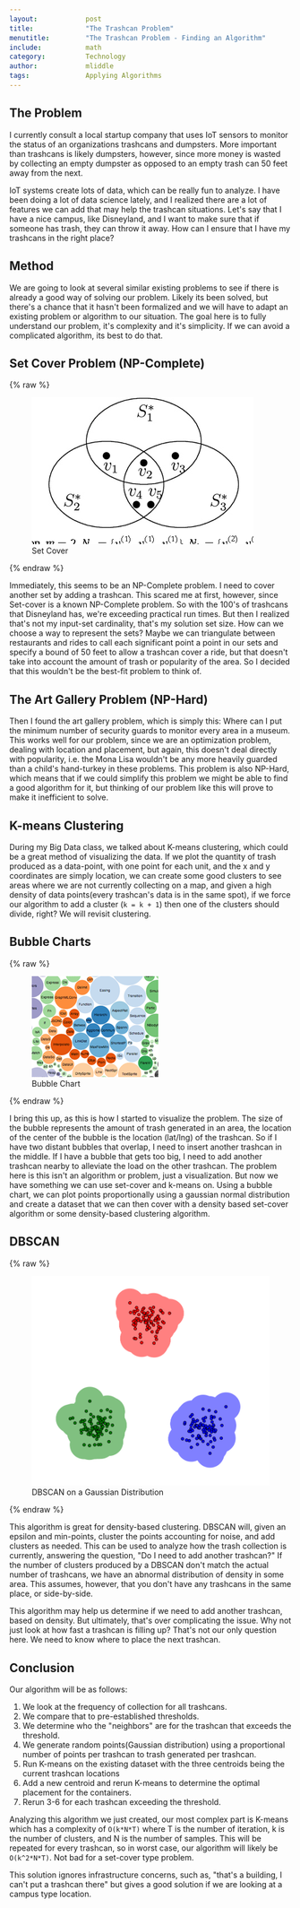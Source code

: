 ```yaml
---
layout:            post
title:             "The Trashcan Problem"
menutitle:         "The Trashcan Problem - Finding an Algorithm"
include:           math
category:          Technology
author:            mliddle
tags:              Applying Algorithms
---
```


## The Problem

I currently consult a local startup company that uses IoT sensors to
monitor the status of an organizations trashcans and dumpsters. More
important than trashcans is likely dumpsters, however, since more money
is wasted by collecting an empty dumpster as opposed to an empty trash can
50 feet away from the next.

IoT systems create lots of data, which can be really fun to analyze. I
have been doing a lot of data science lately, and I realized there are a
lot of features we can add that may help the trashcan situations. Let's say
that I have a nice campus, like Disneyland, and I want to make sure that
if someone has trash, they can throw it away. How can I ensure that I have
my trashcans in the right place?

## Method

We are going to look at several similar existing problems to see if there
is already a good way of solving our problem. Likely its been solved, but
there's a chance that it hasn't been formalized and we will have to adapt
an existing problem or algorithm to our situation. The goal here is to
fully understand our problem, it's complexity and it's simplicity. If we
can avoid a complicated algorithm, its best to do that.

## Set Cover Problem (NP-Complete)

{% raw %}
<aside>
   <figure class="right">
      <img src="/media/img/SetCover.png#right" />
      <figcaption>Set Cover</figcaption>
   </figure>
</aside>
{% endraw %}

Immediately, this seems to be an NP-Complete problem. I need to cover
another set by adding a trashcan. This scared me at first, however, since
Set-cover is a known NP-Complete problem. So with the 100's of trashcans
that Disneyland has, we're exceeding practical run times. But then I
realized that's not my input-set cardinality, that's my solution set size.
How can we choose a way to represent the sets? Maybe we can triangulate
between restaurants and rides to call each significant point a point in
our sets and specify a bound of 50 feet to allow a trashcan cover a ride,
but that doesn't take into account the amount of trash or popularity of
the area. So I decided that this wouldn't be the best-fit problem to think
of.

## The Art Gallery Problem (NP-Hard)

Then I found the art gallery problem, which is simply this: Where
can I put the minimum number of security guards to monitor every area in
a museum. This works well for our problem, since we are an optimization
problem, dealing with location and placement, but again, this doesn't deal
directly with popularity, i.e. the Mona Lisa wouldn't be any more heavily
guarded than a child's hand-turkey in these problems. This problem is also
NP-Hard, which means that if we could simplify this problem we might be
able to find a good algorithm for it, but thinking of our problem like this
will prove to make it inefficient to solve.

## K-means Clustering

During my Big Data class, we talked about K-means clustering, which could
be a great method of visualizing the data. If we plot the quantity of trash
produced as a data-point, with one point for each unit, and the x and y
coordinates are simply location, we can create some good clusters to see
areas where we are not currently collecting on a map, and given a high
density of data points(every trashcan's data is in the same spot), if we
force our algorithm to add a cluster (`k = k + 1`) then one of the
clusters should divide, right? We will revisit clustering.

## Bubble Charts

{% raw %}
<aside>
   <figure class="left">
      <img src="/media/img/BubblePlot.png#left" />
      <figcaption>Bubble Chart</figcaption>
   </figure>
</aside>
{% endraw %}

I bring this up, as this is how I started to visualize the problem. The
size of the bubble represents the amount of trash generated in an area,
the location of the center of the bubble is the location (lat/lng) of the
trashcan. So if I have two distant bubbles that overlap, I need to insert
another trashcan in the middle. If I have a bubble that gets too big, I
need to add another trashcan nearby to alleviate the load on the other
trashcan. The problem here is this isn't an algorithm or problem, just a
visualization. But now we have something we can use set-cover and k-means
on. Using a bubble chart, we can plot points proportionally using a
gaussian normal distribution and create a dataset that we can then cover
with a density based set-cover algorithm or some density-based clustering
algorithm.

## DBSCAN

{% raw %}
<aside>
   <figure class="right">
      <img src="/media/img/Gaussian.png#right" />
      <figcaption>DBSCAN on a Gaussian Distribution</figcaption>
   </figure>
</aside>
{% endraw %}

This algorithm is great for density-based clustering. DBSCAN will, given
an epsilon and min-points, cluster the points accounting for noise, and
add clusters as needed. This can be used to analyze how the trash
collection is currently, answering the question, "Do I need to add another
trashcan?" If the number of clusters produced by a DBSCAN don't match the
actual number of trashcans, we have an abnormal distribution of density in
some area. This assumes, however, that you don't have any trashcans in the
same place, or side-by-side.

This algorithm may help us determine if we need to add another trashcan,
based on density. But ultimately, that's over complicating the issue. Why
not just look at how fast a trashcan is filling up? That's not our only
question here. We need to know where to place the next trashcan.

## Conclusion

Our algorithm will be as follows:

1. We look at the frequency of collection for all trashcans.
2. We compare that to pre-established thresholds.
3. We determine who the "neighbors" are for the trashcan that exceeds the threshold.
4. We generate random points(Gaussian distribution) using a proportional number of points per trashcan to trash generated per trashcan.
5. Run K-means on the existing dataset with the three centroids being the current trashcan locations
6. Add a new centroid and rerun K-means to determine the optimal placement for the containers.
7. Rerun 3-6 for each trashcan exceeding the threshold.

Analyzing this algorithm we just created, our most complex part is K-means
which has a complexity of `O(k*N*T)` where T is the number of iteration, k is the number of clusters, and N is the number of samples. This will be repeated for every trashcan, so in worst case, our algorithm will likely be `O(k^2*N*T)`. Not bad for a set-cover type problem.

This solution ignores infrastructure concerns, such as, "that's a building,
I can't put a trashcan there" but gives a good solution if we are looking
at a campus type location.